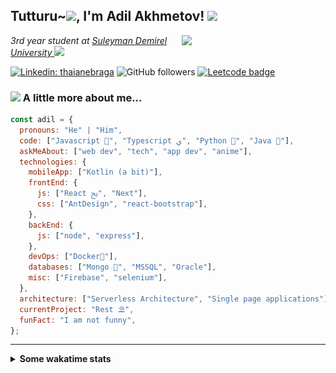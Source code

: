 <h2>Tutturu~<img src="https://i.postimg.cc/SsgbNNsr/tuturu.gif" width="45">, I'm Adil Akhmetov! <img src="https://i.postimg.cc/T1zFNy1t/miku-dance.gif" width="50"></h2>
<img align='right' src="https://external-content.duckduckgo.com/iu/?u=https%3A%2F%2Fmedia1.tenor.com%2Fimages%2Fb1161faa8a0e620b2dc62341f8838b30%2Ftenor.gif%3Fitemid%3D13405588&f=1&nofb=1" width="230">
<p><em>3rd year student at <a href="https://sdu.edu.kz/">Suleyman Demirel University </a><img src="https://i.postimg.cc/650nWkLQ/gotoyubun.gif" width="30"> 
</em></p>

<!-- ![Twitter Follow](https://img.shields.io/twitter/follow/misteranmol?label=Follow) -->

[![Linkedin: thaianebraga](https://img.shields.io/badge/-adildev-blue?style=flat-square&logo=Linkedin&logoColor=white&link=https://www.linkedin.com/in/adildev/)](https://www.linkedin.com/in/adildev/)
![GitHub followers](https://img.shields.io/github/followers/alphakennybudy?label=Follow&style=social)
[![Leetcode badge](https://leetcode-badge.chyroc.cn/?name=user3449f)](https://leetcode.com/user3449f/)

### <img src="https://media.giphy.com/media/VgCDAzcKvsR6OM0uWg/giphy.gif" width="50"> A little more about me...

```javascript
const adil = {
  pronouns: "He" | "Him",
  code: ["Javascript ", "Typescript ﯤ", "Python ", "Java "],
  askMeAbout: ["web dev", "tech", "app dev", "anime"],
  technologies: {
    mobileApp: ["Kotlin (a bit)"],
    frontEnd: {
      js: ["React ﰆ", "Next"],
      css: ["AntDesign", "react-bootstrap"],
    },
    backEnd: {
      js: ["node", "express"],
    },
    devOps: ["Docker🐳"],
    databases: ["Mongo ", "MSSQL", "Oracle"],
    misc: ["Firebase", "selenium"],
  },
  architecture: ["Serverless Architecture", "Single page applications"],
  currentProject: "Rest ⛱",
  funFact: "I am not funny",
};
```

---

<details>
<summary><b>Some wakatime stats</b><br></summary>
<div>
<hr/>

<!--START_SECTION:waka-->
![Profile Views](http://img.shields.io/badge/Profile%20Views-36-blue)

![Lines of code](https://img.shields.io/badge/From%20Hello%20World%20I%27ve%20Written-8.2%20million%20lines%20of%20code-blue)

**🐱 My Github Data** 

> 🏆 571 Contributions in the Year 2020
 > 
> 📦 35.5 kB Used in Github's Storage 
 > 
> 💼 Opted to Hire
 > 
> 📜 14 Public Repositories
 > 
> 🔑 6 Private Repositories 

**I'm an Early 🐤** 

```text
🌞 Morning    12 commits     █░░░░░░░░░░░░░░░░░░░░░░░░   3.69% 
🌆 Daytime    168 commits    █████████████░░░░░░░░░░░░   51.69% 
🌃 Evening    123 commits    █████████░░░░░░░░░░░░░░░░   37.85% 
🌙 Night      22 commits     █░░░░░░░░░░░░░░░░░░░░░░░░   6.77%

```
📅 **I'm Most Productive on Saturday** 

```text
Monday       28 commits     ██░░░░░░░░░░░░░░░░░░░░░░░   8.62% 
Tuesday      59 commits     ████░░░░░░░░░░░░░░░░░░░░░   18.15% 
Wednesday    20 commits     █░░░░░░░░░░░░░░░░░░░░░░░░   6.15% 
Thursday     44 commits     ███░░░░░░░░░░░░░░░░░░░░░░   13.54% 
Friday       22 commits     █░░░░░░░░░░░░░░░░░░░░░░░░   6.77% 
Saturday     90 commits     ███████░░░░░░░░░░░░░░░░░░   27.69% 
Sunday       62 commits     ████░░░░░░░░░░░░░░░░░░░░░   19.08%

```


📊 **This Week I Spent My Time On** 

```text
⌚︎ Time Zone: Asia/Almaty

💬 Programming Languages: 
Markdown                 1 hr 22 mins        ████████░░░░░░░░░░░░░░░░░   34.1% 
JavaScript               1 hr 1 min          ██████░░░░░░░░░░░░░░░░░░░   25.51% 
JSON                     30 mins             ███░░░░░░░░░░░░░░░░░░░░░░   12.44% 
Other                    22 mins             ██░░░░░░░░░░░░░░░░░░░░░░░   9.49% 
YAML                     19 mins             ██░░░░░░░░░░░░░░░░░░░░░░░   7.97%

🔥 Editors: 
VS Code                  3 hrs 39 mins       ██████████████████████░░░   90.83% 
Fish                     22 mins             ██░░░░░░░░░░░░░░░░░░░░░░░   9.17% 
Sublime Text             0 secs              ░░░░░░░░░░░░░░░░░░░░░░░░░   0.0%

🐱‍💻 Projects: 
waifu.pics               2 hrs 6 mins        █████████████░░░░░░░░░░░░   52.35% 
AlphaKennyBudy           1 hr 18 mins        ████████░░░░░░░░░░░░░░░░░   32.6% 
Terminal                 22 mins             ██░░░░░░░░░░░░░░░░░░░░░░░   9.17% 
onelab-site              14 mins             █░░░░░░░░░░░░░░░░░░░░░░░░   5.85% 
Unknown Project          0 secs              ░░░░░░░░░░░░░░░░░░░░░░░░░   0.03%

💻 Operating System: 
Linux                    3 hrs 41 mins       ███████████████████████░░   91.96% 
Windows                  19 mins             ██░░░░░░░░░░░░░░░░░░░░░░░   8.04%

```

**I Mostly Code in JavaScript** 

```text
JavaScript               7 repos             ████████░░░░░░░░░░░░░░░░░   33.33% 
TypeScript               4 repos             ████░░░░░░░░░░░░░░░░░░░░░   19.05% 
HTML                     3 repos             ███░░░░░░░░░░░░░░░░░░░░░░   14.29% 
Java                     2 repos             ██░░░░░░░░░░░░░░░░░░░░░░░   9.52% 
Kotlin                   1 repos             █░░░░░░░░░░░░░░░░░░░░░░░░   4.76%

```


**Timeline**

![Chart not found](https://github.com/AlphaKennyBudy/AlphaKennyBudy/blob/master/charts/bar_graph.png) 


<!--END_SECTION:waka-->
</div>
</details>
